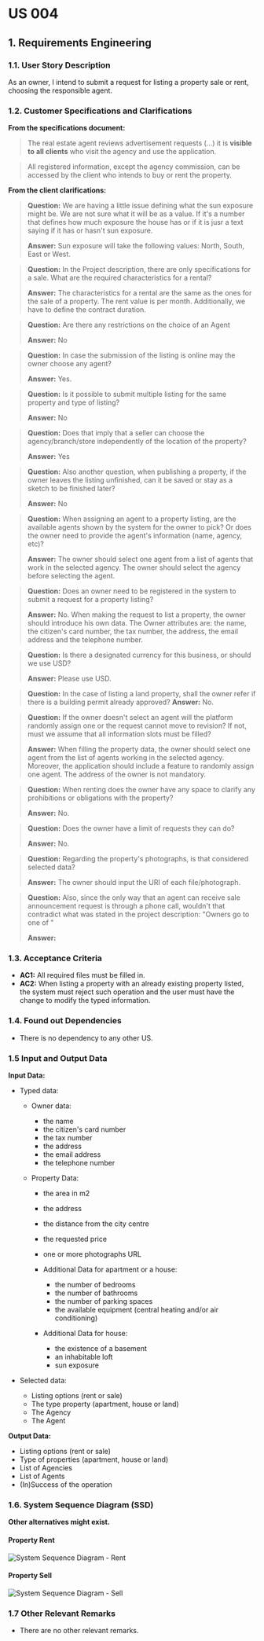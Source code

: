 # US 004

## 1. Requirements Engineering


### 1.1. User Story Description

As an owner, I intend to submit a request for listing a property sale or rent, choosing the responsible agent.


### 1.2. Customer Specifications and Clarifications 


**From the specifications document:**

> The real estate agent reviews advertisement requests (...) it is **visible to all clients** who visit the agency and use the application.

> All registered information, except the agency commission, can be accessed by the client who intends to buy or rent the property.


**From the client clarifications:**

> **Question:** We are having a little issue defining what the sun exposure might be. We are not sure what it will be as a value. If it's a number that defines how much exposure the house has or if it is jusr a text saying if it has or hasn't sun exposure.
>  
> **Answer:** Sun exposure will take the following values: North, South, East or West.


> **Question:** In the Project description, there are only specifications for a sale. What are the required characteristics for a rental?
>  
> **Answer:** The characteristics for a rental are the same as the ones for the sale of a property. The rent value is per month. Additionally, we have to define the contract duration.


> **Question:** Are there any restrictions on the choice of an Agent
>
> **Answer:** No


> **Question:** In case the submission of the listing is online may the owner choose any agent?
>
> **Answer:** Yes.


> **Question:** Is it possible to submit multiple listing for the same property and type of listing?
>
> **Answer:** No


> **Question:** Does that imply that a seller can choose the agency/branch/store independently of the location of the property?
>
> **Answer:** Yes


> **Question:** Also another question, when publishing a property, if the owner leaves the listing unfinished, can it be saved or stay as a sketch to be finished later?
>
> **Answer:** No


> **Question:** When assigning an agent to a property listing, are the available agents shown by the system for the owner to pick? Or does the owner need to provide the agent's information (name, agency, etc)?
>
> **Answer:** The owner should select one agent from a list of agents that work in the selected agency. The owner should select the agency before selecting the agent.


> **Question:** Does an owner need to be registered in the system to submit a request for a property listing?
> 
> **Answer:** No. When making the request to list a property, the owner should introduce his own data. The Owner attributes are: the name, the citizen's card number, the tax number, the address, the email address and the telephone number.


> **Question:** Is there a designated currency for this business, or should we use USD?
>
> **Answer:** Please use USD.


> **Question:** In the case of listing a land property, shall the owner refer if there is a building permit already approved?
> **Answer:** No.


> **Question:** If the owner doesn't select an agent will the platform randomly assign one or the request cannot move to revision? If not, must we assume that all information slots must be filled?
> 
> **Answer:** When filling the property data, the owner should select one agent from the list of agents working in the selected agency. Moreover, the application should include a feature to randomly assign one agent. The address of the owner is not mandatory.


> **Question:** When renting does the owner have any space to clarify any prohibitions or obligations with the property?
> 
> **Answer:** No.


> **Question:** Does the owner have a limit of requests they can do?
> 
> **Answer:** No.


> **Question:** Regarding the property's photographs, is that considered selected data?
> 
> **Answer:** The owner should input the URI of each file/photograph.
 
> **Question:** Also, since the only way that an agent can receive sale announcement request is through a phone call, wouldn't that contradict what was stated in the project description: "Owners go to one of "
> 
> **Answer:** 
### 1.3. Acceptance Criteria


* **AC1:** All required files must be filled in.
* **AC2:** When listing a property with an already existing property listed, the system must reject such operation and the user must have the change to modify the typed information.


### 1.4. Found out Dependencies


* There is no dependency to any other US.


### 1.5 Input and Output Data


**Input Data:**

* Typed data:
	* Owner data:
		* the name
		* the citizen's card number
		* the tax number
		* the address
		* the email address
		* the telephone number

	* Property Data:
		* the area in m2
		* the address
		* the distance from the city centre
		* the requested price
		* one or more photographs URL

		* Additional Data for apartment or a house:
			* the number of bedrooms
			* the number of bathrooms
			* the number of parking spaces
			* the available equipment (central heating and/or air conditioning)

		* Additional Data for house:
			* the existence of a basement
			* an inhabitable loft
			* sun exposure

* Selected data:
	* Listing options (rent or sale)
	* The type property (apartment, house or land)
	* The Agency
	* The Agent


**Output Data:**
* Listing options (rent or sale)
* Type of properties (apartment, house or land)
* List of Agencies
* List of Agents
* (In)Success of the operation

### 1.6. System Sequence Diagram (SSD)

**Other alternatives might exist.**

#### Property Rent

![System Sequence Diagram - Rent](svg/us004-system-sequence-diagram-rent-System_Sequence_Diagram__SSD____Rent_Property.svg)

#### Property Sell

![System Sequence Diagram - Sell](svg/us004-system-sequence-diagram-sell-System_Sequence_Diagram__SSD____Sell_Property.svg)

### 1.7 Other Relevant Remarks

* There are no other relevant remarks.